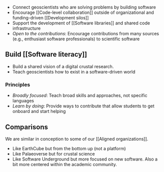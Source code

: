 - Connect geoscientists who are solving problems by building software
- Encourage [[Code-level collaboration]] outside of organizational and funding-driven [[Development silos]]
- Support the development of [[Software libraries]] and shared code infrastructure
- _Open to the contributions_: Encourage contributions from many sources (e.g., enthusiast software professionals) to scientific software 

## Build [[Software literacy]]

- Build a shared vision of a digital crustal research.
- Teach geoscientists how to exist in a software-driven world

### Principles

  - _Broadly focused_: Teach broad skills and approaches, not specific languages
  - _Learn by doing_: Provide ways to contribute that allow students to get onboard and start helping



## Comparisons

We are similar in conception to some of our [[Aligned organizations]].

- Like EarthCube but from the bottom up (not a platform)
- Like Palaeoverse but for crustal science
- Like Software Underground but more focused on new software. Also a bit more centered within the academic community.